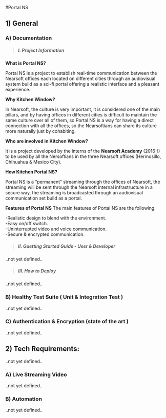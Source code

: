 #Portal NS

## 1) General

###  A) Documentation

>#####  I. Project Information

**What is Portal NS?**

Portal NS is a project to establish real-time communication between the Nearsoft offices each located on different cities through an audiovisual system build as a sci-fi portal offering a realistic interface and a pleasant experience.


**Why Kitchen Window?**

In Nearsoft, the culture is very important, it is considered one of the main pillars, and by having offices in different cities is difficult to maintain the same culture over all of them, so Portal NS is a way for having a direct connection with all the offices, so the Nearsoftians can share its culture more naturally just by cohabiting.

**Who are involved in Kitchen Window?**

It is a project developed by the interns of the **Nearsoft Academy** (2016-I)  
to be used by all the Nersoftians in the three Nearsoft offices (Hermosillo, Chihuahua & Mexico City).

**How Kitchen Portal NS?**

Portal NS is a “permanent” streaming through the offices of Nearsoft, the streaming will be sent through the Nearsoft internal infrastructure in a secure way, the streaming is broadcasted through an audiovisual communication set build as a portal. 

**Features of Portal NS**
The main features of Portal NS are the following:

 -Realistic design to blend with the environment.  
 -Easy on/off switch.  
 -Uninterrupted video and voice communication.  
 -Secure & encrypted communication.  


>#####  II. Guetting Started Guide - User & Developer

..not yet defined..

>#####  III. How to Deploy

..not yet defined..

### B) Healthy Test Suite ( Unit & Integration Test )

..not yet defined..

### C) Authentication & Encryption  (state of the art ) 

..not yet defined..

## 2) Tech Requirements:

..not yet defined..

### A) Live Streaming Video

..not yet defined..

### B) Automation

..not yet defined..











